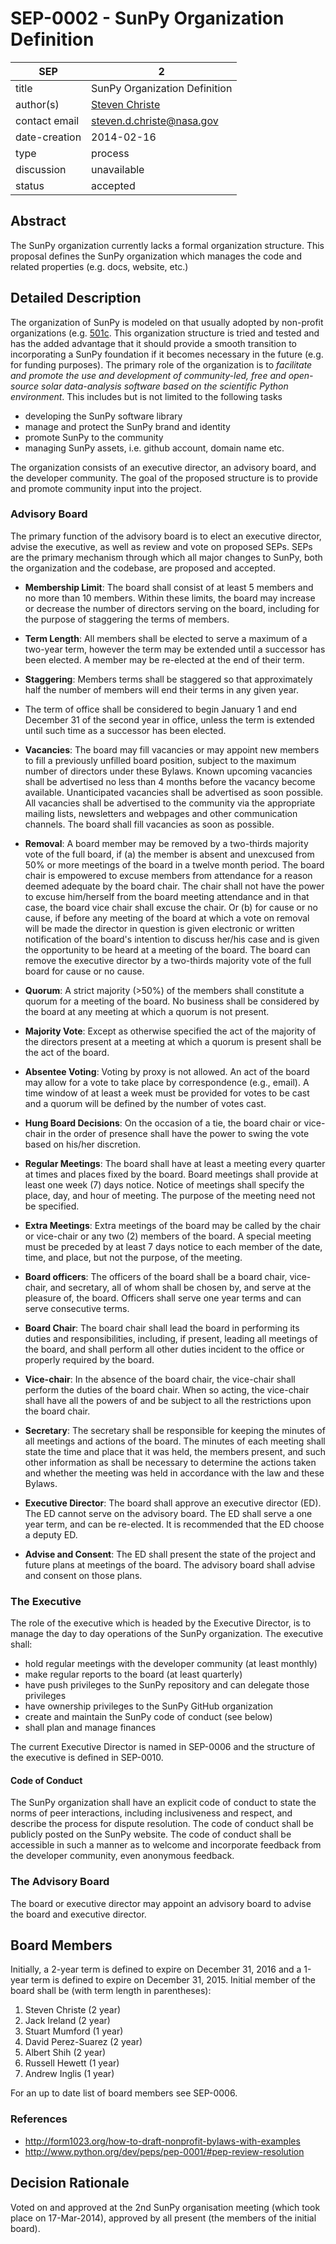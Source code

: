 # SEP-0002 - SunPy Organization Definition

| SEP           | 2                                                       |
|---------------|---------------------------------------------------------|
| title         | SunPy Organization Definition                           |
| author(s)     | [Steven Christe](https://orcid.org/0000-0001-6127-795X) |
| contact email | <steven.d.christe@nasa.gov>                               |
| date-creation | 2014-02-16                                              |
| type          | process                                                 |
| discussion    | unavailable                                             |
| status        | accepted                                                |

## Abstract

The SunPy organization currently lacks a formal organization
structure. This proposal defines the SunPy organization which manages
the code and related properties (e.g. docs, website, etc.)

## Detailed Description

The organization of SunPy is modeled on that usually adopted by
non-profit organizations (e.g.
[501c](http://en.wikipedia.org/wiki/501(c)_organization). This
organization structure is tried and tested and has the added advantage
that it should provide a smooth transition to incorporating a SunPy
foundation if it becomes necessary in the future (e.g. for funding
purposes). The primary role of the organization is to *facilitate and
promote the use and development of community-led, free and
open-source solar data-analysis software based on the scientific
Python environment*. This includes but is not limited to the following
tasks

* developing the SunPy software library
* manage and protect the SunPy
brand and identity
* promote SunPy to the community
* managing SunPy assets, i.e. github account, domain name etc.

The organization consists of an executive director, an advisory board, and the
developer community. The goal of the proposed structure is to provide and
promote community input into the project.

### Advisory Board

The primary function of the advisory board is to elect an executive director,
advise the executive, as well as review and vote on proposed SEPs.
SEPs are the primary mechanism through which all major changes to SunPy,
both the organization and the codebase, are proposed and accepted.

* **Membership Limit**: The board shall consist of at least 5 members
and no more than 10 members. Within these limits, the board may
increase or decrease the number of directors serving on the board,
including for the purpose of staggering the terms of members.

* **Term Length**: All members shall be elected to serve a maximum of
a two-year term, however the term may be extended until a successor
has been elected. A member may be re-elected at the end of their term.

* **Staggering**: Members terms shall be staggered so that
approximately half the number of members will end their terms in any
given year.

* The term of office shall be considered to begin January 1 and end
December 31 of the second year in office, unless the term is extended
until such time as a successor has been elected.

* **Vacancies**: The board may fill vacancies or may appoint new
members to fill a previously unfilled board position, subject to the
maximum number of directors under these Bylaws.  Known upcoming
vacancies shall be advertised no less than 4 months before the vacancy
become available.  Unanticipated vacancies shall be advertised as soon
possible.  All vacancies shall be advertised to the community via the
appropriate mailing lists, newsletters and webpages and other
communication channels.  The board shall fill vacancies as soon as
possible.

* **Removal**: A board member may be removed by a two-thirds majority vote
of the full board, if (a) the member is absent and unexcused from 50%
or more meetings of the board in a twelve month period.  The board
chair is empowered to excuse members from attendance for a reason
deemed adequate by the board chair. The chair shall not have the power
to excuse him/herself from the board meeting attendance and in that
case, the board vice chair shall excuse the chair. Or (b) for cause or
no cause, if before any meeting of the board at which a vote on
removal will be made the director in question is given electronic or
written notification of the board's intention to discuss her/his case
and is given the opportunity to be heard at a meeting of the board.
The board can remove the executive director by a two-thirds majority vote
of the full board for cause or no cause.

* **Quorum**:  A strict majority (>50%) of the members shall
constitute a quorum for a meeting of the board. No business shall be
considered by the board at any meeting at which a quorum is not
present.

* **Majority Vote**:  Except as otherwise specified the act of the
majority of the directors present at a meeting at which a quorum is
present shall be the act of the board.

* **Absentee Voting**:  Voting by proxy is not allowed.
An act of the board may allow for a vote to take place by correspondence
(e.g., email). A time window of at least a week must be provided for votes to
be cast and a quorum will be defined by the number of votes cast.

* **Hung Board Decisions**: On the occasion of a tie, the board chair
or vice-chair in the order of presence shall have the power to swing
the vote based on his/her discretion.

* **Regular Meetings**:  The board shall have at least a meeting every
quarter at times and places fixed by the board. Board meetings shall
provide at least one week (7) days notice. Notice of meetings shall
specify the place, day, and hour of meeting. The purpose of the
meeting need not be specified.

* **Extra Meetings**:  Extra meetings of the board may be called by
the chair or vice-chair or any two (2) members of the board.  A
special meeting must be preceded by at least 7 days notice to each
member of the date, time, and place, but not the purpose, of the
meeting.

* **Board officers**: The officers of the board shall be a board
chair, vice-chair, and secretary, all of whom shall be chosen by, and
serve at the pleasure of, the board. Officers shall serve one year
terms and can serve consecutive terms.

* **Board Chair**: The board chair shall lead the board in performing
its duties and responsibilities, including, if present, leading all
meetings of the board, and shall perform all other duties incident to
the office or properly required by the board.

* **Vice-chair**: In the absence of the board chair, the vice-chair
shall perform the duties of the board chair. When so acting, the
vice-chair shall have all the powers of and be subject to all the
restrictions upon the board chair.

* **Secretary**: The secretary shall be responsible for keeping the
minutes of all meetings and actions of the board.  The minutes of each
meeting shall state the time and place that it was held, the members
present, and such other information as shall be necessary to determine
the actions taken and whether the meeting was held in accordance with
the law and these Bylaws.

* **Executive Director**: The board shall approve an executive director
(ED). The ED cannot serve on the advisory board. The ED shall serve a one year term,
and can be re-elected. It is recommended that the ED choose a deputy ED.

* **Advise and Consent**: The ED shall present the state of the project and
future plans at meetings of the board. The advisory board shall advise and
consent on those plans.

### The Executive

The role of the executive which is headed by the Executive Director, is to
manage the day to day operations of the SunPy organization. The executive shall:

* hold regular meetings with the developer community (at least monthly)
* make regular reports to the board (at least quarterly)
* have push privileges to the SunPy repository and can delegate those privileges
* have ownership privileges to the SunPy GitHub organization
* create and maintain the SunPy code of conduct (see below)
* shall plan and manage finances

The current Executive Director is named in SEP-0006 and the structure of the
executive is defined in SEP-0010.

#### Code of Conduct

The SunPy organization shall have an explicit code of conduct to state
the norms of peer interactions, including inclusiveness and respect,
and describe the process for dispute resolution.
The code of conduct shall be publicly posted on the SunPy website.
The code of conduct shall be accessible in such
a manner as to welcome and incorporate feedback from the developer
community, even anonymous feedback.

### The Advisory Board

The board or executive director may appoint an advisory board to
advise the board and executive director.

## Board Members

Initially, a 2-year term is defined to expire on December 31, 2016 and
a 1-year term is defined to expire on December 31, 2015.  Initial
member of the board shall be (with term length in parentheses):

1. Steven Christe (2 year)
2. Jack Ireland (2 year)
3. Stuart Mumford (1 year)
4. David Perez-Suarez (2 year)
5. Albert Shih (2 year)
6. Russell Hewett (1 year)
7. Andrew Inglis (1 year)

For an up to date list of board members see SEP-0006.

### References

* <http://form1023.org/how-to-draft-nonprofit-bylaws-with-examples>
* <http://www.python.org/dev/peps/pep-0001/#pep-review-resolution>

## Decision Rationale

Voted on and approved at the 2nd SunPy organisation meeting (which took place on
17-Mar-2014), approved by all present (the members of the initial board).
